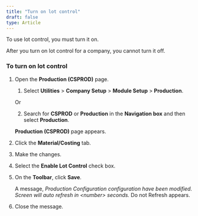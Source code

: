 ```yaml
---
title: "Turn on lot control"
draft: false
type: Article 
---
```


To use lot control, you must turn it on.

After you turn on lot control for a company, you cannot turn it off.

### To turn on lot control

1. Open the **Production (CSPROD)** page.

    1. Select **Utilities** > **Company Setup** > **Module Setup** > **Production**.

    Or

    2. Search for **CSPROD** or **Production** in the **Navigation box** and then select **Production**.

    **Production (CSPROD)** page appears.

2. Click the **Material/Costing** tab.

3. Make the changes.

4. Select the **Enable Lot Control** check box.

5. On the **Toolbar**, click **Save**.

    A message, *Production Configuration configuration have been modified. Screen will auto refresh in \<number\> seconds.* Do not Refresh appears.

6. Close the message.

​